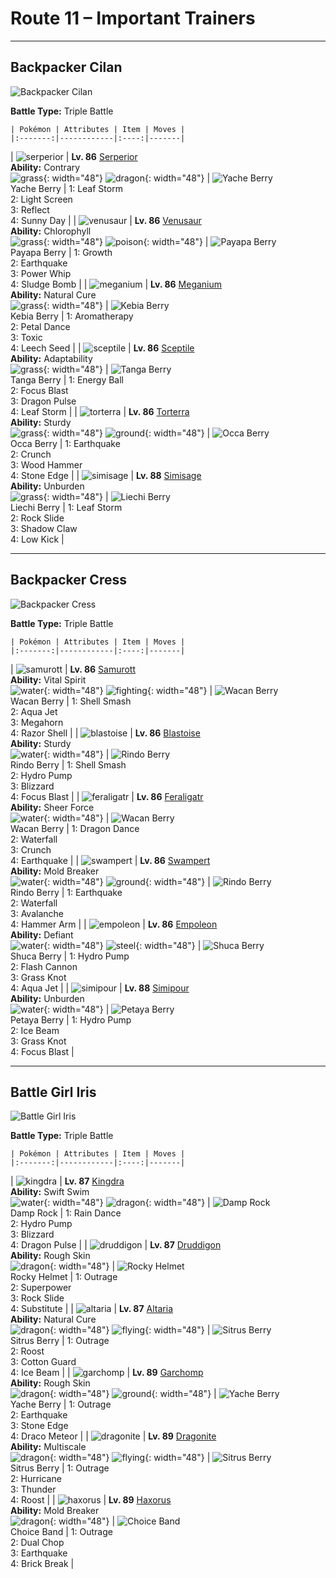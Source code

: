 # Route 11 – Important Trainers

---

## Backpacker Cilan

![Backpacker Cilan](../../assets/important_trainers/cilan.png "Backpacker Cilan")

**Battle Type:** Triple Battle

    | Pokémon | Attributes | Item | Moves |
    |:-------:|------------|:----:|-------|
| ![serperior](../../assets/sprites/serperior/front.gif "Serperior: They raise their heads to intimidate opponents but only give it their all when fighting a powerful opponent.") | **Lv. 86** [Serperior](../../pokemon/serperior.md/)<br>**Ability:** <span class="tooltip" title="Makes stat changes have an opposite effect.">Contrary</span><br>![grass](../../assets/types/grass.png "Grass"){: width="48"} ![dragon](../../assets/types/dragon.png "Dragon"){: width="48"} | ![Yache Berry](../../assets/items/yache-berry.png "Yache Berry")<br><span class="tooltip" title="Weakens a supereffective Ice-type attack against the holding Pokémon.">Yache Berry</span> | 1: <span class='tooltip' title='The user whips up a storm of leaves around the target. The attack’s recoil harshly reduces the user’s Sp. Atk stat.'>Leaf Storm</span><br>2: <span class='tooltip' title='A wondrous wall of light is put up to suppress damage from special attacks for five turns.'>Light Screen</span><br>3: <span class='tooltip' title='A wondrous wall of light is put up to suppress damage from physical attacks for five turns.'>Reflect</span><br>4: <span class='tooltip' title='The user intensifies the sun for five turns, powering up Fire-type moves.'>Sunny Day</span> |
| ![venusaur](../../assets/sprites/venusaur/front.gif "Venusaur: After a rainy day, the flower on its back smells stronger. The scent attracts other Pokémon.") | **Lv. 86** [Venusaur](../../pokemon/venusaur.md/)<br>**Ability:** <span class="tooltip" title="Boosts the Pokémon’s Speed in sunshine.">Chlorophyll</span><br>![grass](../../assets/types/grass.png "Grass"){: width="48"} ![poison](../../assets/types/poison.png "Poison"){: width="48"} | ![Payapa Berry](../../assets/items/payapa-berry.png "Payapa Berry")<br><span class="tooltip" title="Weakens a supereffective Psychic-type attack against the holding Pokémon.">Payapa Berry</span> | 1: <span class='tooltip' title='The user’s body grows all at once, raising the Attack and Sp. Atk stats.'>Growth</span><br>2: <span class='tooltip' title='The user sets off an earthquake that strikes those around it.'>Earthquake</span><br>3: <span class='tooltip' title='The user violently whirls its vines or tentacles to harshly lash the target.'>Power Whip</span><br>4: <span class='tooltip' title='Unsanitary sludge is hurled at the target. It may also poison the target.'>Sludge Bomb</span> |
| ![meganium](../../assets/sprites/meganium/front.gif "Meganium: Its breath has the fantastic ability to revive dead plants and flowers.") | **Lv. 86** [Meganium](../../pokemon/meganium.md/)<br>**Ability:** <span class="tooltip" title="All status problems heal when it switches out.">Natural Cure</span><br>![grass](../../assets/types/grass.png "Grass"){: width="48"} | ![Kebia Berry](../../assets/items/kebia-berry.png "Kebia Berry")<br><span class="tooltip" title="Weakens a supereffective Poison-type attack against the holding Pokémon.">Kebia Berry</span> | 1: <span class='tooltip' title='The user releases a soothing scent that heals all status problems affecting the user’s party.'>Aromatherapy</span><br>2: <span class='tooltip' title='The user attacks the target by scattering petals for two to three turns. The user then becomes confused.'>Petal Dance</span><br>3: <span class='tooltip' title='A move that leaves the target badly poisoned. Its poison damage worsens every turn.'>Toxic</span><br>4: <span class='tooltip' title='A seed is planted on the target. It steals some HP from the target every turn.'>Leech Seed</span> |
| ![sceptile](../../assets/sprites/sceptile/front.gif "Sceptile: The leaves that grow on its arms can slice down thick trees. It is without peer in jungle combat.") | **Lv. 86** [Sceptile](../../pokemon/sceptile.md/)<br>**Ability:** <span class="tooltip" title="Powers up moves of the same type.">Adaptability</span><br>![grass](../../assets/types/grass.png "Grass"){: width="48"} | ![Tanga Berry](../../assets/items/tanga-berry.png "Tanga Berry")<br><span class="tooltip" title="Weakens a supereffective Bug-type attack against the holding Pokémon.">Tanga Berry</span> | 1: <span class='tooltip' title='The user draws power from nature and fires it at the target. It may also lower the target’s Sp. Def.'>Energy Ball</span><br>2: <span class='tooltip' title='The user heightens its mental focus and unleashes its power. It may also lower the target’s Sp. Def.'>Focus Blast</span><br>3: <span class='tooltip' title='The target is attacked with a shock wave generated by the user’s gaping mouth.'>Dragon Pulse</span><br>4: <span class='tooltip' title='The user whips up a storm of leaves around the target. The attack’s recoil harshly reduces the user’s Sp. Atk stat.'>Leaf Storm</span> |
| ![torterra](../../assets/sprites/torterra/front.gif "Torterra: Some Pokémon are born on a Torterra’s back and spend their entire life there.") | **Lv. 86** [Torterra](../../pokemon/torterra.md/)<br>**Ability:** <span class="tooltip" title="It cannot be knocked out with one hit.">Sturdy</span><br>![grass](../../assets/types/grass.png "Grass"){: width="48"} ![ground](../../assets/types/ground.png "Ground"){: width="48"} | ![Occa Berry](../../assets/items/occa-berry.png "Occa Berry")<br><span class="tooltip" title="Weakens a supereffective Fire-type attack against the holding Pokémon.">Occa Berry</span> | 1: <span class='tooltip' title='The user sets off an earthquake that strikes those around it.'>Earthquake</span><br>2: <span class='tooltip' title='The user crunches up the target with sharp fangs. It may also lower the target’s Defense stat.'>Crunch</span><br>3: <span class='tooltip' title='The user slams its rugged body into the target to attack. The user also sustains serious damage.'>Wood Hammer</span><br>4: <span class='tooltip' title='The user stabs the foe with sharpened stones from below. It has a high critical-hit ratio.'>Stone Edge</span> |
| ![simisage](../../assets/sprites/simisage/front.gif "Simisage: It attacks enemies with strikes of its thorn-covered tail. This Pokémon is wild tempered.") | **Lv. 88** [Simisage](../../pokemon/simisage.md/)<br>**Ability:** <span class="tooltip" title="Raises Speed if a held item is used.">Unburden</span><br>![grass](../../assets/types/grass.png "Grass"){: width="48"} | ![Liechi Berry](../../assets/items/liechi-berry.png "Liechi Berry")<br><span class="tooltip" title="If held by a Pokémon, it raises its Attack stat in a pinch.">Liechi Berry</span> | 1: <span class='tooltip' title='The user whips up a storm of leaves around the target. The attack’s recoil harshly reduces the user’s Sp. Atk stat.'>Leaf Storm</span><br>2: <span class='tooltip' title='Large boulders are hurled at the opposing team to inflict damage. It may also make the targets flinch.'>Rock Slide</span><br>3: <span class='tooltip' title='The user slashes with a sharp claw made from shadows. Critical hits land more easily.'>Shadow Claw</span><br>4: <span class='tooltip' title='A powerful low kick that makes the target fall over. It inflicts greater damage on heavier targets.'>Low Kick</span> |

---

## Backpacker Cress

![Backpacker Cress](../../assets/important_trainers/cress.png "Backpacker Cress")

**Battle Type:** Triple Battle

    | Pokémon | Attributes | Item | Moves |
    |:-------:|------------|:----:|-------|
| ![samurott](../../assets/sprites/samurott/front.gif "Samurott: Part of the armor on its anterior legs becomes a giant sword. Its cry alone is enough to intimidate most enemies.") | **Lv. 86** [Samurott](../../pokemon/samurott.md/)<br>**Ability:** <span class="tooltip" title="Prevents the Pokémon from falling asleep.">Vital Spirit</span><br>![water](../../assets/types/water.png "Water"){: width="48"} ![fighting](../../assets/types/fighting.png "Fighting"){: width="48"} | ![Wacan Berry](../../assets/items/wacan-berry.png "Wacan Berry")<br><span class="tooltip" title="Weakens a supereffective Electric-type attack against the holding Pokémon.">Wacan Berry</span> | 1: <span class='tooltip' title='The user breaks its shell, lowering its Defense and Sp. Def stats but sharply raising Attack, Sp. Atk, and Speed stats.'>Shell Smash</span><br>2: <span class='tooltip' title='The user lunges at the target at a speed that makes it almost invisible. It is sure to strike first.'>Aqua Jet</span><br>3: <span class='tooltip' title='Using its tough and impressive horn, the user rams into the target with no letup.'>Megahorn</span><br>4: <span class='tooltip' title='The user cuts its target with sharp shells. This attack may also lower the target’s Defense stat.'>Razor Shell</span> |
| ![blastoise](../../assets/sprites/blastoise/front.gif "Blastoise: The jets of water it spouts from the rocket cannons on its shell can punch through thick steel.") | **Lv. 86** [Blastoise](../../pokemon/blastoise.md/)<br>**Ability:** <span class="tooltip" title="It cannot be knocked out with one hit.">Sturdy</span><br>![water](../../assets/types/water.png "Water"){: width="48"} | ![Rindo Berry](../../assets/items/rindo-berry.png "Rindo Berry")<br><span class="tooltip" title="Weakens a supereffective Grass-type attack against the holding Pokémon.">Rindo Berry</span> | 1: <span class='tooltip' title='The user breaks its shell, lowering its Defense and Sp. Def stats but sharply raising Attack, Sp. Atk, and Speed stats.'>Shell Smash</span><br>2: <span class='tooltip' title='The target is blasted by a huge volume of water launched under great pressure.'>Hydro Pump</span><br>3: <span class='tooltip' title='A howling blizzard is summoned to strike the opposing team. It may also freeze them solid.'>Blizzard</span><br>4: <span class='tooltip' title='The user heightens its mental focus and unleashes its power. It may also lower the target’s Sp. Def.'>Focus Blast</span> |
| ![feraligatr](../../assets/sprites/feraligatr/front.gif "Feraligatr: It usually moves slowly, but it goes at blinding speed when it attacks and bites prey.") | **Lv. 86** [Feraligatr](../../pokemon/feraligatr.md/)<br>**Ability:** <span class="tooltip" title="Removes added effects to increase move damage.">Sheer Force</span><br>![water](../../assets/types/water.png "Water"){: width="48"} | ![Wacan Berry](../../assets/items/wacan-berry.png "Wacan Berry")<br><span class="tooltip" title="Weakens a supereffective Electric-type attack against the holding Pokémon.">Wacan Berry</span> | 1: <span class='tooltip' title='The user vigorously performs a mystic, powerful dance that boosts its Attack and Speed stats.'>Dragon Dance</span><br>2: <span class='tooltip' title='The user charges at the target and may make it flinch. It can also be used to climb a waterfall.'>Waterfall</span><br>3: <span class='tooltip' title='The user crunches up the target with sharp fangs. It may also lower the target’s Defense stat.'>Crunch</span><br>4: <span class='tooltip' title='The user sets off an earthquake that strikes those around it.'>Earthquake</span> |
| ![swampert](../../assets/sprites/swampert/front.gif "Swampert: It can swim while towing a large ship. It bashes down foes with a swing of its thick arms.") | **Lv. 86** [Swampert](../../pokemon/swampert.md/)<br>**Ability:** <span class="tooltip" title="Moves can be used regardless of Abilities.">Mold Breaker</span><br>![water](../../assets/types/water.png "Water"){: width="48"} ![ground](../../assets/types/ground.png "Ground"){: width="48"} | ![Rindo Berry](../../assets/items/rindo-berry.png "Rindo Berry")<br><span class="tooltip" title="Weakens a supereffective Grass-type attack against the holding Pokémon.">Rindo Berry</span> | 1: <span class='tooltip' title='The user sets off an earthquake that strikes those around it.'>Earthquake</span><br>2: <span class='tooltip' title='The user charges at the target and may make it flinch. It can also be used to climb a waterfall.'>Waterfall</span><br>3: <span class='tooltip' title='An attack move that inflicts double the damage if the user has been hurt by the target in the same turn.'>Avalanche</span><br>4: <span class='tooltip' title='The user swings and hits with its strong and heavy fist. It lowers the user’s Speed, however.'>Hammer Arm</span> |
| ![empoleon](../../assets/sprites/empoleon/front.gif "Empoleon: If anyone were to hurt its pride, it would slash them with wings that can cleave through an ice floe.") | **Lv. 86** [Empoleon](../../pokemon/empoleon.md/)<br>**Ability:** <span class="tooltip" title="When its stats are lowered its Attack increases.">Defiant</span><br>![water](../../assets/types/water.png "Water"){: width="48"} ![steel](../../assets/types/steel.png "Steel"){: width="48"} | ![Shuca Berry](../../assets/items/shuca-berry.png "Shuca Berry")<br><span class="tooltip" title="Weakens a supereffective Ground-type attack against the holding Pokémon.">Shuca Berry</span> | 1: <span class='tooltip' title='The target is blasted by a huge volume of water launched under great pressure.'>Hydro Pump</span><br>2: <span class='tooltip' title='The user gathers all its light energy and releases it at once. It may also lower the target’s Sp. Def stat.'>Flash Cannon</span><br>3: <span class='tooltip' title='The user snares the target with grass and trips it. The heavier the target, the greater the damage.'>Grass Knot</span><br>4: <span class='tooltip' title='The user lunges at the target at a speed that makes it almost invisible. It is sure to strike first.'>Aqua Jet</span> |
| ![simipour](../../assets/sprites/simipour/front.gif "Simipour: The high-pressure water expelled from its tail is so powerful, it can destroy a concrete wall.") | **Lv. 88** [Simipour](../../pokemon/simipour.md/)<br>**Ability:** <span class="tooltip" title="Raises Speed if a held item is used.">Unburden</span><br>![water](../../assets/types/water.png "Water"){: width="48"} | ![Petaya Berry](../../assets/items/petaya-berry.png "Petaya Berry")<br><span class="tooltip" title="If held by a Pokémon, it raises its Sp. Atk stat in a pinch.">Petaya Berry</span> | 1: <span class='tooltip' title='The target is blasted by a huge volume of water launched under great pressure.'>Hydro Pump</span><br>2: <span class='tooltip' title='The target is struck with an icy-cold beam of energy. It may also freeze the target solid.'>Ice Beam</span><br>3: <span class='tooltip' title='The user snares the target with grass and trips it. The heavier the target, the greater the damage.'>Grass Knot</span><br>4: <span class='tooltip' title='The user heightens its mental focus and unleashes its power. It may also lower the target’s Sp. Def.'>Focus Blast</span> |

---

## Battle Girl Iris

![Battle Girl Iris](../../assets/important_trainers/iris.png "Battle Girl Iris")

**Battle Type:** Triple Battle

    | Pokémon | Attributes | Item | Moves |
    |:-------:|------------|:----:|-------|
| ![kingdra](../../assets/sprites/kingdra/front.gif "Kingdra: It lives in caves on the seafloor and creates giant whirlpools every time it moves.") | **Lv. 87** [Kingdra](../../pokemon/kingdra.md/)<br>**Ability:** <span class="tooltip" title="Boosts the Pokémon’s Speed in rain.">Swift Swim</span><br>![water](../../assets/types/water.png "Water"){: width="48"} ![dragon](../../assets/types/dragon.png "Dragon"){: width="48"} | ![Damp Rock](../../assets/items/damp-rock.png "Damp Rock")<br><span class="tooltip" title="A Pokémon held item that extends the duration of the move Rain Dance used by the holder.">Damp Rock</span> | 1: <span class='tooltip' title='The user summons a heavy rain that falls for five turns, powering up Water-type moves.'>Rain Dance</span><br>2: <span class='tooltip' title='The target is blasted by a huge volume of water launched under great pressure.'>Hydro Pump</span><br>3: <span class='tooltip' title='A howling blizzard is summoned to strike the opposing team. It may also freeze them solid.'>Blizzard</span><br>4: <span class='tooltip' title='The target is attacked with a shock wave generated by the user’s gaping mouth.'>Dragon Pulse</span> |
| ![druddigon](../../assets/sprites/druddigon/front.gif "Druddigon: It races through narrow caves, using its sharp claws to catch prey. The skin on its face is harder than a rock.") | **Lv. 87** [Druddigon](../../pokemon/druddigon.md/)<br>**Ability:** <span class="tooltip" title="Inflicts damage to the attacker on contact.">Rough Skin</span><br>![dragon](../../assets/types/dragon.png "Dragon"){: width="48"} | ![Rocky Helmet](../../assets/items/rocky-helmet.png "Rocky Helmet")<br><span class="tooltip" title="If the holder of this item takes damage, the attacker will also be damaged upon contact.">Rocky Helmet</span> | 1: <span class='tooltip' title='The user rampages and attacks for two to three turns. It then becomes confused, however.'>Outrage</span><br>2: <span class='tooltip' title='The user attacks the target with great power. However, it also lowers the user’s Attack and Defense.'>Superpower</span><br>3: <span class='tooltip' title='Large boulders are hurled at the opposing team to inflict damage. It may also make the targets flinch.'>Rock Slide</span><br>4: <span class='tooltip' title='The user makes a copy of itself using some of its HP. The copy serves as the user’s decoy.'>Substitute</span> |
| ![altaria](../../assets/sprites/altaria/front.gif "Altaria: If it bonds with a person, it will gently envelop the friend with its soft wings, then hum.") | **Lv. 87** [Altaria](../../pokemon/altaria.md/)<br>**Ability:** <span class="tooltip" title="All status problems heal when it switches out.">Natural Cure</span><br>![dragon](../../assets/types/dragon.png "Dragon"){: width="48"} ![flying](../../assets/types/flying.png "Flying"){: width="48"} | ![Sitrus Berry](../../assets/items/sitrus-berry.png "Sitrus Berry")<br><span class="tooltip" title="If held by a Pokémon, it heals the user’s HP a little.">Sitrus Berry</span> | 1: <span class='tooltip' title='The user rampages and attacks for two to three turns. It then becomes confused, however.'>Outrage</span><br>2: <span class='tooltip' title='The user lands and rests its body. It restores the user’s HP by up to half of its max HP.'>Roost</span><br>3: <span class='tooltip' title='The user protects itself by wrapping its body in soft cotton, drastically raising the user’s Defense stat.'>Cotton Guard</span><br>4: <span class='tooltip' title='The target is struck with an icy-cold beam of energy. It may also freeze the target solid.'>Ice Beam</span> |
| ![garchomp](../../assets/sprites/garchomp/front.gif "Garchomp: It is said that when one runs at high speed, its wings create blades of wind that can fell nearby trees.") | **Lv. 89** [Garchomp](../../pokemon/garchomp.md/)<br>**Ability:** <span class="tooltip" title="Inflicts damage to the attacker on contact.">Rough Skin</span><br>![dragon](../../assets/types/dragon.png "Dragon"){: width="48"} ![ground](../../assets/types/ground.png "Ground"){: width="48"} | ![Yache Berry](../../assets/items/yache-berry.png "Yache Berry")<br><span class="tooltip" title="Weakens a supereffective Ice-type attack against the holding Pokémon.">Yache Berry</span> | 1: <span class='tooltip' title='The user rampages and attacks for two to three turns. It then becomes confused, however.'>Outrage</span><br>2: <span class='tooltip' title='The user sets off an earthquake that strikes those around it.'>Earthquake</span><br>3: <span class='tooltip' title='The user stabs the foe with sharpened stones from below. It has a high critical-hit ratio.'>Stone Edge</span><br>4: <span class='tooltip' title='Comets are summoned down from the sky onto the target. The attack’s recoil harshly reduces the user’s Sp. Atk stat.'>Draco Meteor</span> |
| ![dragonite](../../assets/sprites/dragonite/front.gif "Dragonite: It is said to make its home somewhere in the sea. It guides crews of shipwrecks to shore.") | **Lv. 89** [Dragonite](../../pokemon/dragonite.md/)<br>**Ability:** <span class="tooltip" title="Reduces damage when HP is full.">Multiscale</span><br>![dragon](../../assets/types/dragon.png "Dragon"){: width="48"} ![flying](../../assets/types/flying.png "Flying"){: width="48"} | ![Sitrus Berry](../../assets/items/sitrus-berry.png "Sitrus Berry")<br><span class="tooltip" title="If held by a Pokémon, it heals the user’s HP a little.">Sitrus Berry</span> | 1: <span class='tooltip' title='The user rampages and attacks for two to three turns. It then becomes confused, however.'>Outrage</span><br>2: <span class='tooltip' title='The user attacks by wrapping its opponent in a fierce wind that flies up into the sky. It may also confuse the target.'>Hurricane</span><br>3: <span class='tooltip' title='A wicked thunderbolt is dropped on the target to inflict damage. It may also leave the target with paralysis.'>Thunder</span><br>4: <span class='tooltip' title='The user lands and rests its body. It restores the user’s HP by up to half of its max HP.'>Roost</span> |
| ![haxorus](../../assets/sprites/haxorus/front.gif "Haxorus: Their sturdy tusks will stay sharp even if used to cut steel beams. These Pokémon are covered in hard armor.") | **Lv. 89** [Haxorus](../../pokemon/haxorus.md/)<br>**Ability:** <span class="tooltip" title="Moves can be used regardless of Abilities.">Mold Breaker</span><br>![dragon](../../assets/types/dragon.png "Dragon"){: width="48"} | ![Choice Band](../../assets/items/choice-band.png "Choice Band")<br><span class="tooltip" title="An item to be held by a Pokémon. This headband ups Attack, but allows the use of only one of its moves.">Choice Band</span> | 1: <span class='tooltip' title='The user rampages and attacks for two to three turns. It then becomes confused, however.'>Outrage</span><br>2: <span class='tooltip' title='The user attacks its target by hitting it with brutal strikes. The target is hit twice in a row.'>Dual Chop</span><br>3: <span class='tooltip' title='The user sets off an earthquake that strikes those around it.'>Earthquake</span><br>4: <span class='tooltip' title='The user attacks with a swift chop. It can also break any barrier such as Light Screen and Reflect.'>Brick Break</span> |

